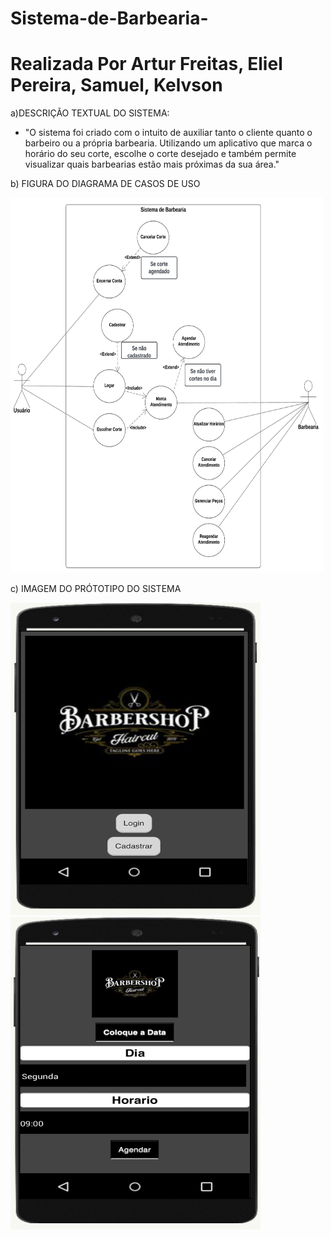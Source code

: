 # Sistema-de-Barbearia-

# Realizada Por Artur Freitas, Eliel Pereira, Samuel, Kelvson

a)DESCRIÇÃO TEXTUAL DO SISTEMA:
- "O sistema foi criado com o intuito de auxiliar tanto o cliente quanto o barbeiro ou a própria barbearia. Utilizando um aplicativo que marca o horário do seu corte, escolhe o corte desejado e também permite visualizar quais barbearias estão mais próximas da sua área."
  
b) FIGURA DO DIAGRAMA DE CASOS DE USO 

<img src="/assets/Diagrama Barbearia (1).jpeg" width="500px" height="600px"/>

c) IMAGEM DO PRÓTOTIPO DO SISTEMA

<img src="/assets/imagem barbearia.jfif" width="400px" height="500px"/>

<img src="/assets/9ca5bdbc-62bc-49bd-abdf-7f65a1216507.jfif" width="400px" height="500px"/>

